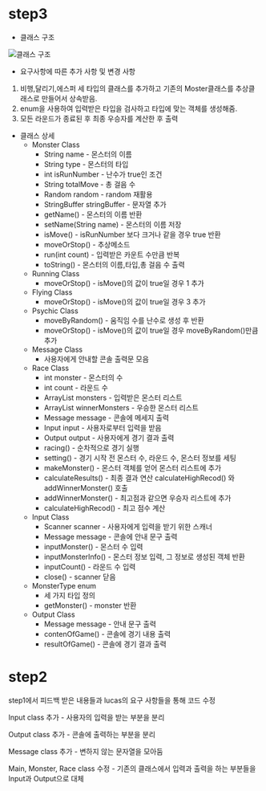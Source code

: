 # step3

- 클래스 구조

![클래스 구조](C:\Users\beemi\Documents\monster\클래스구조.png)

- 요구사항에 따른 추가 사항 및 변경 사항

1. 비행,달리기,에스퍼 세 타입의 클래스를 추가하고 기존의 Moster클래스를 추상클래스로 만들어서 상속받음. 
2. enum을 사용하여 입력받은 타입을 검사하고 타입에 맞는 객체를 생성해줌.
3. 모든 라운드가 종료된 후 최종 우승자를 계산한 후 출력



- 클래스 상세
  - Monster Class
    - String name - 몬스터의 이름
    - String type - 몬스터의 타입
    - int isRunNumber - 난수가 true인 조건
    - String totalMove - 총 걸음 수
    - Random random - random 재활용
    - StringBuffer stringBuffer - 문자열 추가
    - getName() - 몬스터의 이름 반환
    - setName(String name) - 몬스터의 이름 저장
    - isMove() -  isRunNumber 보다 크거나 같을 경우 true 반환
    - moveOrStop() - 추상메소드
    - run(int count) - 입력받은 카운트 수만큼 반복
    - toString() - 몬스터의 이름,타입,총 걸음 수 출력
  - Running Class
    - moveOrStop() - isMove()의 값이 true일 경우 1 추가
  - Flying Class
    - moveOrStop() - isMove()의 값이 true일 경우 3 추가
  - Psychic Class
    - moveByRandom() - 움직임 수를 난수로 생성 후 반환
    - moveOrStop() - isMove()의 값이 true일 경우 moveByRandom()만큼 추가
  - Message Class
    - 사용자에게 안내할 콘솔 출력문 모음
  - Race Class
    - int monster - 몬스터의 수
    - int count - 라운드 수
    - ArrayList<Monster> monsters - 입력받은 몬스터 리스트
    - ArrayList<Monster> winnerMonsters - 우승한 몬스터 리스트
    - Message message - 콘솔에 메세지 출력
    - Input input - 사용자로부터 입력을 받음
    - Output output - 사용자에게 경기 결과 출력
    - racing() - 순차적으로 경기 실행
    - setting() - 경기 시작 전 몬스터 수, 라운드 수, 몬스터 정보를 세팅
    - makeMonster() - 몬스터 객체를 얻어 몬스터 리스트에 추가
    - calculateResults() - 최종 결과 연산 calculateHighRecod() 와 addWinnerMonster()  호출
    - addWinnerMonster() - 최고점과 같으면 우승자 리스트에 추가
    - calculateHighRecod() - 최고 점수 계산
  - Input Class 
    - Scanner scanner - 사용자에게 입력을 받기 위한 스캐너
    - Message message - 콘솔에 안내 문구 출력
    - inputMonster() - 몬스터 수 입력
    - inputMonsterInfo() - 몬스터 정보 입력, 그 정보로 생성된 객체 반환
    - inputCount() - 라운드 수 입력
    - close() - scanner 닫음 
  - MonsterType enum
    - 세 가지 타입 정의
    - getMonster() - monster 반환
  - Output Class
    - Message message - 안내 문구 출력
    - contenOfGame() - 콘솔에 경기 내용 출력
    - resultOfGame() - 콘솔에 경기 결과 출력 



# step2  

step1에서 피드백 받은 내용들과 lucas의 요구 사항들을 통해 코드 수정

Input class 추가 - 사용자의 입력을 받는 부분을 분리

Output class 추가 - 콘솔에 출력하는 부분을 분리

Message class 추가 - 변하지 않는 문자열을 모아둠

Main, Monster, Race class 수정 - 기존의 클래스에서 입력과 출력을 하는 부분들을 Input과 Output으로 대체



